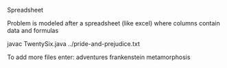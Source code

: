 Spreadsheet 

Problem is modeled after a spreadsheet (like excel) where columns contain data and formulas


javac TwentySix.java ../pride-and-prejudice.txt


To add more files enter:
adventures
frankenstein
metamorphosis
